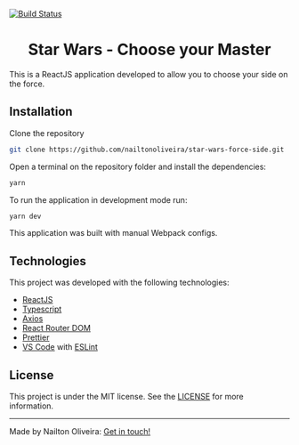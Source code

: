 [![Build Status](https://www.travis-ci.com/nailtonoliveira/star-wars-force-side.svg?branch=main)](https://www.travis-ci.com/nailtonoliveira/star-wars-force-side)

<h1 align="center">
    Star Wars - Choose your Master
</h1>

This is a ReactJS application developed to allow you to choose your side on the force.

## Installation

Clone the repository

```bash
git clone https://github.com/nailtonoliveira/star-wars-force-side.git
```

Open a terminal on the repository folder and install the dependencies:

```bash
yarn
```

To run the application in development mode run:

```bash
yarn dev
```

This application was built with manual Webpack configs.

## Technologies

This project was developed with the following technologies:

- [ReactJS](https://reactjs.org/)
- [Typescript](https://www.typescriptlang.org/)
- [Axios](https://github.com/axios/axios)
- [React Router DOM](https://www.npmjs.com/package/react-router-dom)
- [Prettier](https://prettier.io/)
- [VS Code](https://code.visualstudio.com/) with [ESLint](https://marketplace.visualstudio.com/items?itemName=dbaeumer.vscode-eslint)

## License

This project is under the MIT license. See the [LICENSE](https://github.com/nailtonoliveira/star-wars-force-side/blob/main/LICENSE) for more information.

---

Made by Nailton Oliveira: [Get in touch!](https://www.linkedin.com/in/nailtonoliveira-developer/)